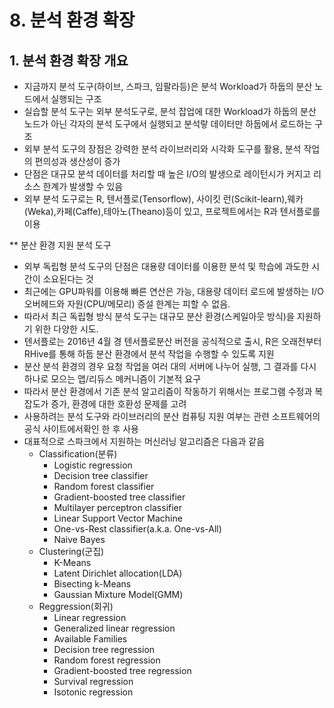# 8. 분석 환경 확장
## 1. 분석 환경 확장 개요
- 지금까지 분석 도구(하이브, 스파크, 임팔라등)은 분석 Workload가 하둡의 분산 노드에서 실행되는 구조
- 실습할 분석 도구는 외부 분석도구로, 분석 잡업에 대한 Workload가 하둡의 분산 노드가 아닌 각자의 분석 도구에서 실행되고 분석랗 데이터만 하둡에서 로드하는 구조
- 외부 분석 도구의 장점은 강력한 분석 라이브러리와 시각화 도구를 활용, 분석 작업의 편의성과 생산성이 증가
- 단점은 대규모 분석 데이터를 처리할 때 높은 I/O의 발생으로 레이턴시가 커지고 리소스 한계가 발생할 수 있음
- 외부 분석 도구로는 R, 텐서플로(Tensorflow), 사이킷 런(Scikit-learn),웨카(Weka),카페(Caffe),테아노(Theano)등이 있고, 프로젝트에서는 R과 텐서플로를 이용

** 분산 환경 지원 분석 도구
- 외부 독립형 분석 도구의 단점은 대용량 데이터를 이용한 분석 및 학습에 과도한 시간이 소요된다는 것
- 최근에는 GPU파워를 이용해 빠른 연산은 가능, 대용량 데이터 로드에 발생하는 I/O 오버헤드와 자원(CPU/메모리) 증설 한계는 피할 수 없음.
- 따라서 최근 독립형 방식 분석 도구는 대규모 분산 환경(스케일아웃 방식)을 지원하기 위한 다양한 시도.
- 텐서플로는 2016년 4월 경 텐서플로분산 버전을 공식적으로 출시, R은 오래전부터 RHive를 통해 하둡 분산 환경에서 분석 작업을 수행할 수 있도록 지원
- 분산 분석 환경의 경우 요청 작업을 여러 대의 서버에 나누어 실행, 그 결과를 다시 하나로 모으는 맵/리듀스 메커니즘이 기본적 요구
- 따라서 분산 환경에서 기존 분석 알고리즘이 작동하기 위해서는 프로그램 수정과 복잡도가 증가, 환경에 대한 호환성 문제를 고려
- 사용하려는 분석 도구와 라이브러리의 분산 컴퓨팅 지원 여부는 관련 소프트웨어의 공식 사이트에서확인 한 후 사용
- 대표적으로 스파크에서 지원하는 머신러닝 알고리즘은  다음과 같음
  - Classification(분류)
    - Logistic regression
    - Decision tree classifier
    - Random forest classifier
    - Gradient-boosted tree classifier
    - Multilayer perceptron classifier
    - Linear Support Vector Machine
    - One-vs-Rest classifier(a.k.a. One-vs-All)
    - Naive Bayes
  - Clustering(군집)
    - K-Means
    - Latent Dirichlet allocation(LDA)
    - Bisecting k-Means
    - Gaussian Mixture Model(GMM)
  - Reggression(회귀)
    - Linear regression
    - Generalized linear regression
    - Available Families
    - Decision tree regression
    - Random forest regression
    - Gradient-boosted tree regression
    - Survival regression
    - Isotonic regression